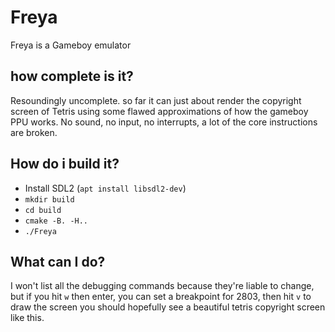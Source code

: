 # Freya
Freya is a Gameboy emulator

## how complete is it? 
Resoundingly uncomplete. so far it can just about render the copyright screen of Tetris using some flawed approximations of how the gameboy PPU works.
No sound, no input, no interrupts, a lot of the core instructions are broken.

## How do i build it? 
- Install SDL2 (`apt install libsdl2-dev`)
- `mkdir build` 
- `cd build`
- `cmake -B. -H..`
- `./Freya`

## What can I do? 
I won't list all the debugging commands because they're liable to change, but if you hit 
`w` then enter, you can set a breakpoint for 2803, then hit `v` to draw the screen
you should hopefully see a beautiful tetris copyright screen like this.

